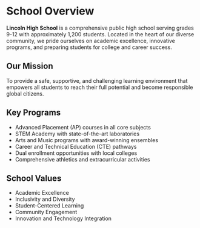 # School Overview

**Lincoln High School** is a comprehensive public high school serving grades 9-12 with approximately 1,200 students. Located in the heart of our diverse community, we pride ourselves on academic excellence, innovative programs, and preparing students for college and career success.

## Our Mission
To provide a safe, supportive, and challenging learning environment that empowers all students to reach their full potential and become responsible global citizens.

## Key Programs
- Advanced Placement (AP) courses in all core subjects
- STEM Academy with state-of-the-art laboratories
- Arts and Music programs with award-winning ensembles
- Career and Technical Education (CTE) pathways
- Dual enrollment opportunities with local colleges
- Comprehensive athletics and extracurricular activities

## School Values
- Academic Excellence
- Inclusivity and Diversity
- Student-Centered Learning
- Community Engagement
- Innovation and Technology Integration
